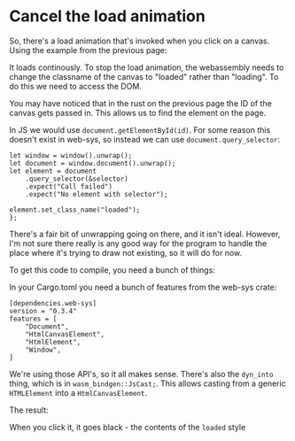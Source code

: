 # Cancel the load animation

So, there's a load animation that's invoked when you click on a canvas. Using
the example from the previous page:

<canvas onclick="load(this.id)" id="trivial"></canvas>

It loads continously. To stop the load animation, the webassembly needs
to change the classname of the canvas to "loaded" rather than "loading".
To do this we need to access the DOM.

You may have noticed that in the rust on the previous page the ID of the
canvas gets passed in. This allows us to find the element on the page.

In JS we would use `document.getElementById(id)`. For some reason this doesn't
exist in web-sys, so instead we can use `document.query_selector`:
```
let window = window().unwrap();
let document = window.document().unwrap();
let element = document
    .query_selector(&selector)
    .expect("Call failed")
    .expect("No element with selector");

element.set_class_name("loaded");
};
```
There's a fair bit of unwrapping going on there, and it isn't ideal. However,
I'm not sure there really is any good way for the program to handle the place
where it's trying to draw not existing, so it will do for now.

To get this code to compile, you need a bunch of things:

In your Cargo.toml you need a bunch of features from the web-sys crate:
```
[dependencies.web-sys]
version = "0.3.4"
features = [
    "Document",
    "HtmlCanvasElement",
    "HtmlElement",
    "Window",
]
```
We're using those API's, so it all makes sense. There's also the `dyn_into`
thing, which is in `wasm_bindgen::JsCast;`. This allows casting from a generic
`HTMLElement` into a `HtmlCanvasElement`.

The result:

<canvas onclick="load(this.id)" id="cancel_load"></canvas>

When you click it, it goes black - the contents of the `loaded` style
